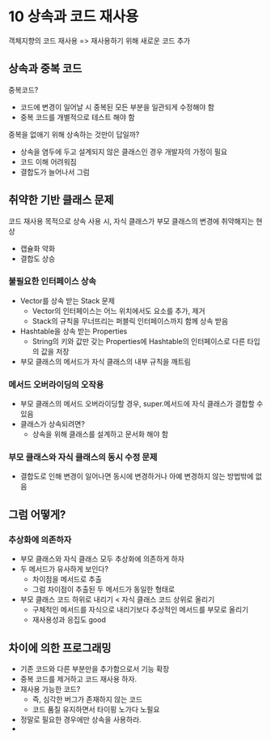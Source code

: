 # 10 상속과 코드 재사용

객체지향의 코드 재사용 => 재사용하기 위해 새로운 코드 추가

## 상속과 중복 코드

중복코드?
- 코드에 변경이 일어날 시 중복된 모든 부분을 일관되게 수정해야 함
- 중복 코드를 개별적으로 테스트 해야 함

중복을 없애기 위해 상속하는 것만이 답일까?
- 상속을 염두에 두고 설계되지 않은 클래스인 경우 개발자의 가정이 필요
- 코드 이해 어려워짐
- 결합도가 늘어나서 그럼 

## 취약한 기반 클래스 문제

코드 재사용 목적으로 상속 사용 시, 자식 클래스가 부모 클래스의 변경에 취약해지는 현상
- 캡슐화 약화
- 결합도 상승

### 불필요한 인터페이스 상속
- Vector를 상속 받는 Stack 문제
  - Vector의 인터페이스는 어느 위치에서도 요소를 추가, 제거
  - Stack의 규칙을 무너뜨리는 퍼블릭 인터페이스까지 함께 상속 받음
- Hashtable을 상속 받는 Properties
  - String의 키와 값만 갖는 Properties에 Hashtable의 인터페이스로 다른 타입의 값을 저장
- 부모 클래스의 메서드가 자식 클래스의 내부 규칙을 깨트림

### 메서드 오버라이딩의 오작용
- 부모 클래스의 메서드 오버라이딩할 경우, super.메서드에 자식 클래스가 결합할 수 있음
- 클래스가 상속되려면?
  - 상속을 위해 클래스를 설계하고 문서화 해야 함

### 부모 클래스와 자식 클래스의 동시 수정 문제
- 결합도로 인해 변경이 일어나면 동시에 변경하거나 아예 변경하지 않는 방법밖에 없음

## 그럼 어떻게?

### 추상화에 의존하자
- 부모 클래스와 자식 클래스 모두 추상화에 의존하게 하자
- 두 메서드가 유사하게 보인다?
  - 차이점을 메서드로 추출
  - 그럼 차이점이 추출된 두 메서드가 동일한 형태로
- 부모 클래스 코드 하위로 내리기 < 자식 클래스 코드 상위로 올리기
  - 구체적인 메서드를 자식으로 내리기보다 추상적인 메서드를 부모로 올리기
  - 재사용성과 응집도 good

## 차이에 의한 프로그래밍
- 기존 코드와 다른 부분만을 추가함으로서 기능 확장
- 중복 코드를 제거하고 코드 재사용 하자.
- 재사용 가능한 코드?
  - 즉, 심각한 버그가 존재하지 않는 코드
  - 코드 품질 유지하면서 타이핑 노가다 노필요
- 정말로 필요한 경우에만 상속을 사용하라.
- 